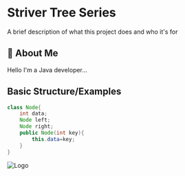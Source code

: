 
# Striver Tree Series

A brief description of what this project does and who it's for


## 🚀 About Me
Hello I'm a  Java developer...



## Basic Structure/Examples

```java
class Node{
    int data;
    Node left;
    Node right;
    public Node(int key){
        this.data=key;
    }
}
```


![Logo](https://upload.wikimedia.org/wikipedia/commons/thumb/d/da/Binary_search_tree.svg/1200px-Binary_search_tree.svg.png)

